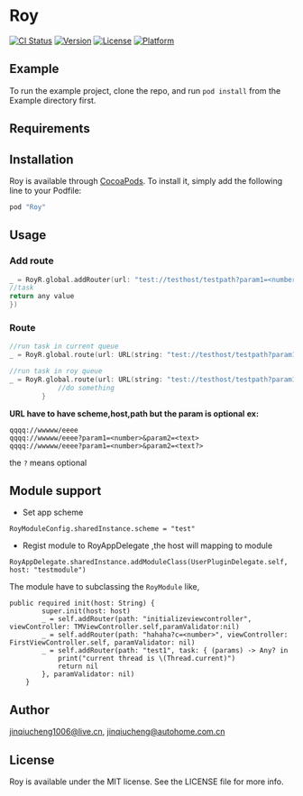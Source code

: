 # Roy

[![CI Status](http://img.shields.io/travis/jinqiucheng1006@live.cn/Roy.svg?style=flat)](https://travis-ci.org/jinqiucheng1006@live.cn/Roy)
[![Version](https://img.shields.io/cocoapods/v/Roy.svg?style=flat)](http://cocoapods.org/pods/Roy)
[![License](https://img.shields.io/cocoapods/l/Roy.svg?style=flat)](http://cocoapods.org/pods/Roy)
[![Platform](https://img.shields.io/cocoapods/p/Roy.svg?style=flat)](http://cocoapods.org/pods/Roy)

## Example

To run the example project, clone the repo, and run `pod install` from the Example directory first.

## Requirements

## Installation

Roy is available through [CocoaPods](http://cocoapods.org). To install
it, simply add the following line to your Podfile:

```ruby
pod "Roy"
```
## Usage

### Add route

```Swift
_ = RoyR.global.addRouter(url: "test://testhost/testpath?param1=<number?>", paramValidator: nil, task: { (param) -> Any? in
//task
return any value
})
```
### Route
```Swift
//run task in current queue
_ = RoyR.global.route(url: URL(string: "test://testhost/testpath?param1=<number?>")!, param: [param1:123123])

//run task in roy queue
_ = RoyR.global.route(url: URL(string: "test://testhost/testpath?param1=<number?>")!, param: nil) { (result) in
            //do something
        }

```

**URL have to have scheme,host,path   but the param is optional**
**ex:**

```
qqqq://wwwww/eeee
qqqq://wwwww/eeee?param1=<number>&param2=<text>
qqqq://wwwww/eeee?param1=<number>&param2=<text?>
```
the `?` means optional

## Module support


* Set app scheme

```
RoyModuleConfig.sharedInstance.scheme = "test"
```

* Regist module to RoyAppDelegate ,the host will mapping to module

```
RoyAppDelegate.sharedInstance.addModuleClass(UserPluginDelegate.self, host: "testmodule")
```


The module have to subclassing the `RoyModule` like,

```
public required init(host: String) {
        super.init(host: host)
        _ = self.addRouter(path: "initializeviewcontroller", viewController: TMViewController.self,paramValidator:nil)
        _ = self.addRouter(path: "hahaha?c=<number>", viewController: FirstViewController.self, paramValidator: nil)
        _ = self.addRouter(path: "test1", task: { (params) -> Any? in
            print("current thread is \(Thread.current)")
            return nil
        }, paramValidator: nil)
    }
```




## Author

jinqiucheng1006@live.cn, jinqiucheng@autohome.com.cn

## License

Roy is available under the MIT license. See the LICENSE file for more info.



